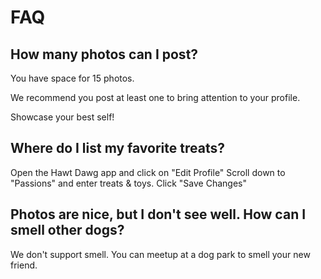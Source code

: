 # FAQ



## How many photos can I post?

You have space for 15 photos.

We recommend you post at least one to bring attention 
to your profile.

Showcase your best self!  

## Where do I list my favorite treats?

Open the Hawt Dawg app and click on "Edit Profile"
Scroll down to "Passions" and enter treats & toys.
Click "Save Changes"

## Photos are nice, but I don't see well.  How can I smell other dogs?

We don't support smell.  You can meetup at a dog park to smell 
your new friend.